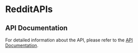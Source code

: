 # RedditAPIs

## API Documentation

For detailed information about the API, please refer to the [API Documentation](https://web.postman.co/workspace/291207d5-1073-4eda-b783-3fd9231b4116/documentation/36297486-8aec8ea8-90f2-49de-8f50-d2f352aa819e).
